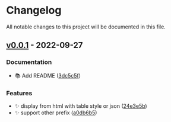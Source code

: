# Changelog
All notable changes to this project will be documented in this file.

## [v0.0.1](https://github.com/uzimaru0000/oglens/releases/tag/v0.0.1) - 2022-09-27

### Documentation

- :books: Add README
 ([3dc5c5f](https://github.com/uzimaru0000/oglens/commit/3dc5c5fb8b40ee818dbd63df61982b04f922cc0e))

### Features

- :sparkles: display from html with table style or json
 ([24e3e5b](https://github.com/uzimaru0000/oglens/commit/24e3e5b7b051738ddfc887ccb1718bfb94801e29))
- :sparkles: support other prefix
 ([a0db6b5](https://github.com/uzimaru0000/oglens/commit/a0db6b5326e1fc823a8aba29572372451b0cca7c))

<!-- generated by git-cliff -->
